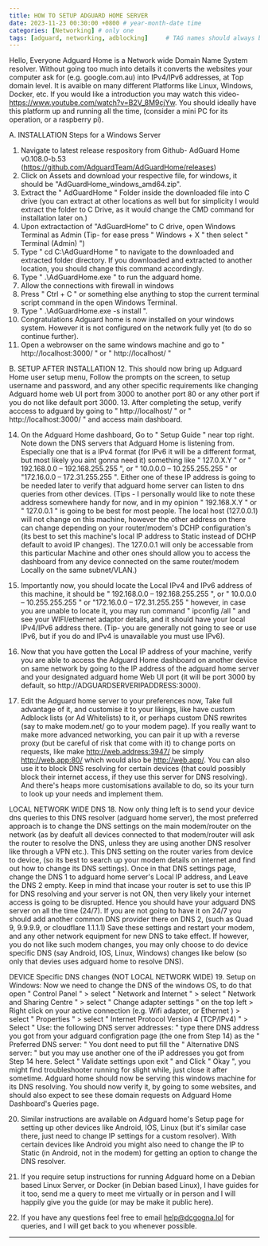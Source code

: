```yaml
---
title: HOW TO SETUP ADGUARD HOME SERVER
date: 2023-11-23 00:30:00 +0800 # year-month-date time
categories: [Networking] # only one
tags: [adguard, networking, adblocking]     # TAG names should always be lowercase
---
```

Hello, Everyone Adguard Home is a Network wide Domain Name System resolver. Without going too much into details it converts the websites your computer ask for (e.g. google.com.au) into IPv4/IPv6 addresses, at Top domain level. It is avaible on many different Platforms like Linux, Windows, Docker, etc. If you would like a introduction you may watch this video- https://www.youtube.com/watch?v=B2V_8M9cjYw. 
You should ideally have this platform up and running all the time, (consider a mini PC for its operation, or a raspberry pi).

A. INSTALLATION Steps for a Windows Server 
1. Navigate to latest release respository from Github- AdGuard Home v0.108.0-b.53 (https://github.com/AdguardTeam/AdGuardHome/releases)
2. Click on Assets and download your respective file, for windows, it should be "AdGuardHome_windows_amd64.zip". 
3. Extract the " AdGuardHome " Folder inside the downloaded file into C drive (you can extract at other locations as well but for simplicity I would extract the folder to C Drive, as it would change the CMD command for installation later on.)
4. Upon extractaction of "AdGuardHome" to C drive, open Windows Terminal as Admin (Tip- for ease press " Windows + X " then select " Terminal (Admin) ")
5. Type " cd C:\AdGuardHome " to navigate to the downloaded and extracted folder directory. If you downloaded and extracted to another location, you should change this command accordingly. 
6. Type " .\AdGuardHome.exe " to run the adguard home.
7. Allow the connections with firewall in windows
8. Press " Ctrl + C " or something else anything to stop the current terminal script command in the open Windows Terminal.
9. Type " .\AdGuardHome.exe -s install ". 
10. Congratulations Adguard home is now installed on your windows system. However it is not configured on the network fully yet (to do so continue further).
11. Open a webrowser on the same windows machine and go to " http://localhost:3000/ " or " http://localhost/ "

B. SETUP AFTER INSTALLATION
12. This should now bring up Adguard Home user setup menu, Follow the prompts on the screen, to setup username and password, and any other specific requirements like changing Adguard home web UI port from 3000 to another port 80 or any other port if you do not like default port 3000. 
13. After completing the setup, verify acccess to adguard by going to " http://localhost/ " or " http://localhost:3000/ " and access main dashboard.

14. On the Adguard Home dashboard, Go to " Setup Guide " near top right. Note down the DNS servers that Adguard Home is listening from. Especially one that is a IPv4 format (for IPv6 it will be a different format, but most likely you aint gonna need it) something like " 127.0.X.Y " or " 192.168.0.0 – 192.168.255.255 ", or " 10.0.0.0 – 10.255.255.255 " or "172.16.0.0 – 172.31.255.255 ". Either one of these IP address is going to be needed later to verify that adguard home server can listen to dns queries from other devices. (Tips - I personally would like to note these address somewhere handy for now, and in my opinion " 192.168.X.Y " or " 127.0.0.1 " is going to be best for most people. The local host (127.0.0.1) will not change on this machine, however the other address on there can change depending on your router/modem's DCHP configuration's (its best to set this machine's local IP address to Static instead of DCHP default to avoid IP changes). The 127.0.0.1 will only be accessable from this particular Machine and other ones should allow you to access the dashboard from any device connected on the same router/modem Locally on the same subnet/VLAN.)

15. Importantly now, you should locate the Local IPv4 and IPv6 address of this machine, it should be " 192.168.0.0 – 192.168.255.255 ", or " 10.0.0.0 – 10.255.255.255 " or "172.16.0.0 – 172.31.255.255 " however, in case you are unable to locate it, you may run command "  ipconfig /all " and see your WIFI/ethernet adaptor details, and it should have your local IPv4/IPv6 address there. (Tip- you are generally not going to see or use IPv6, but if you do and IPv4 is unavailable you must use IPv6). 

16. Now that you have gotten the Local IP address of your machine, verify you are able to access the Adguard Home dashboard on another device on same network by going to the IP address of the adguard home server and your designated adguard home Web UI port (it will be port 3000 by default, so http://ADGUARDSERVERIPADDRESS:3000).

17. Edit the Adguard home server to your preferences now, Take full advantage of it, and customise it to your likings, like have custom Adblock lists (or Ad Whitelists) to it, or perhaps custom DNS rewrites (say to make modem.net/ go to your modem page). 
If you really want to make more advanced networking, you can pair it up with a reverse proxy (but be careful of risk that come with it) to change ports on requests, like make http://web.address:3947/ be simply http://web.app:80/ which would also be http://web.app/. 
You can also use it to block DNS resolving for certain devices (that could possibly block their internet access, if they use this server for DNS resolving). 
And there's heaps more customisations available to do, so its your turn to look up your needs and implement them.

LOCAL NETWORK WIDE DNS
18. Now only thing left is to send your device dns queries to this DNS resolver (adguard home server), the most preferred approach is to change the DNS settings on the main modem/router on the network (as by deafult all devices connected to that modem/router will ask the router to resolve the DNS, unless they are using another DNS resolver like through a VPN etc.).
This DNS setting on the router varies from device to device, (so its best to search up your modem details on internet and find out how to change its DNS settings). 
Once in that DNS settings page, change the DNS 1 to adguard home server's Local IP address, and Leave the DNS 2 empty. Keep in mind that incase your router is set to use this IP for DNS resolving and your server is not ON, then very likely your internet access is going to be disrupted. Hence you should have your adguard DNS server on all the time (24/7). If you are not going to have it on 24/7 you should add another common DNS provider there on DNS 2, (such as Quad 9, 9.9.9.9, or cloudflare 1.1.1.1) 
Save these settings and restart your modem, and any other network equipment for new DNS to take effect.
If however, you do not like such modem changes, you may only choose to do device specific DNS (say Android, IOS, Linux, Windows) changes like below (so only that devies uses adguard home to resolve DNS).  

DEVICE Specific DNS changes (NOT LOCAL NETWORK WIDE)
19. Setup on Windows:
Now we need to change the DNS of the windows OS, to do that open " Control Panel " > select " Network and Internet " > select " Network and Sharing Centre " > select " Change adapter settings " on the top left > Right click on your active connection (e.g. Wifi adapter, or Ethernet ) > select " Properties " > select " Internet Protocol Version 4 (TCP/lPv4) " > Select " Use: the following DNS server addresses: " type there DNS address you got from your adguard configration page (the one from Step 14) as the " Preferred DNS server: "
You dont need to put fill the " Alternative DNS server: " but you may use another one of the iP addresses you got from Step 14 here.
Select " Validate settings upon exit " and Click " Okay ", you might find troubleshooter running for slight while, just close it after sometime. 
Adguard home should now be serving this windows machine for its DNS resolving. You should now verify it, by going to some websites, and should also expect to see these domain requests on Adguard Home Dashboard's Queries page.

20. Similar instructions are available on Adguard home's Setup page for setting up other devices like Android, IOS, Linux (but it's similar case there, just need to change IP settings for a custom resolver). With certain devices like Android you might also need to change the IP to Static (in Android, not in the modem) for getting an option to change the DNS resolver.

21. If you require setup instructions for running Adguard home on a Debian based Linux Server, or Docker (in Debian based Linux), I have guides for it too, send me a query to meet me virtually or in person and I will happily give you the guide (or may be make it public here).

22. If you have any questions feel free to email help@dcgogna.lol for queries, and I will get back to you whenever possible.
---